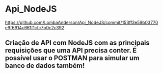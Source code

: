 # Api_NodeJS

https://github.com/LombaAnderson/Api_NodeJS/commit/153ff3e59b03770e9f6914c661f1cfc7b0c2c392

## Criação de API com NodeJS com as principais requisições que uma API precisa conter. É possível usar o POSTMAN para simular um banco de dados também!
